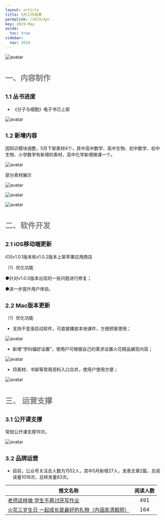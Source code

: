 ```yaml
---
layout: article
title: 5月工作成果
permalink: /2019/Apr
key: 2019-May
aside:
  toc: true
sidebar:
  nav: 2018
---
```


<bro/><bro/>

![avatar](images/20190501.png)

# <font size="5" color="gray">一、内容制作</font>

## <font size="4" >1.1 丛书进度</font>

- 《分子与细胞》电子书已上架

![avatar](images/2019040102.png)

## <font size="4" >1.2 新增内容</font>

因知识模块调整，5月下架素材4个，其中高中数学、高中生物、初中数学、初中生物、小学数学有新增的素材，高中化学新增微课一个。

![avatar](images/2019050102.png)

部分素材展示

![avatar](images/2019050103.png)

![avatar](images/2019050104.png)

![avatar](images/2019050105.png)

# <font size="5" color="gray">二、软件开发</font>

## <font size="4" >2.1 iOS移动端更新</font>

 iOSv1.0.1版本和v1.0.2版本上架苹果应用商店

（1）优化功能

●针对v1.0.0版本出现的一些问题进行修复；

●进一步提升用户体验。

## <font size="4" >2.2 Mac版本更新</font>

（1）优化功能

- 支持不登录启动软件，可直接播放本地课件，方便顾客使用； 

![avatar](images/2019050106.png)

- 新增“学科偏好设置”，使用户可根据自己的需求设置火花精品展现内容；

![avatar](images/2019050107.png)

- 将素材、书架等常用资料入口合并，使用户使用方便；

![avatar](images/2019050108.png)

# <font size="5" color="gray">三、	运营支撑</font>

## <font size="4" >3.1 公开课支撑</font>

常规公开课支撑19次。

![avatar](images/2019050109.png)

## <font size="4" >3.2 品牌运营</font>

- 目前，公众号关注总人数为1552人，其中5月新增27人，发表文章2篇，总阅读量1018次，总转发量83次。

| 推文名称 |  阅读人数  | 
|-------------|:------:|
[老师这样做 学生不再讨厌写作业](https://mp.weixin.qq.com/s/Ni_sdK-980q0oqUdXKhsig)|	491|
|[火花三岁生日 一起成长是最好的礼物（内涵高清靓照） ](https://mp.weixin.qq.com/s/vL5mctiIJ0gh0KUbc4oSyw)|	164|



